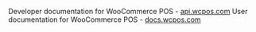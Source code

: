 Developer documentation for WooCommerce POS - [api.wcpos.com](http://api.wcpos.com)
User documentation for WooCommerce POS - [docs.wcpos.com](http://docs.wcpos.com)
